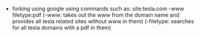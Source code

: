 - forking using google using commands such as:
	site:tesla.com -www filetype:pdf
	(-www: takes out the www from the domain name and provides all tesla related sites without www in them)
	(-filetype: searches for all tesla domains with a pdf in them)